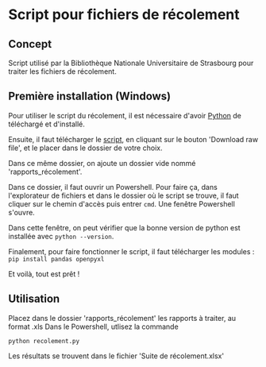 # Script pour fichiers de récolement

## Concept

Script utilisé par la Bibliothèque Nationale Universitaire de Strasbourg pour traiter les fichiers de récolement.

## Première installation (Windows)

Pour utiliser le script du récolement, il est nécessaire d'avoir [Python](https://www.python.org/downloads/) de téléchargé et d'installé.

Ensuite, il faut télécharger le [script](https://github.com/lab-bnu/recolement/blob/main/recolement.py), en cliquant sur le bouton 'Download raw file', et le placer dans le dossier de votre choix.

Dans ce même dossier, on ajoute un dossier vide nommé 'rapports_récolement'.

Dans ce dossier, il faut ouvrir un Powershell. Pour faire ça, dans l'explorateur de fichiers et dans le dossier où le script se trouve, il faut cliquer sur le chemin d'accès puis entrer `cmd`. Une fenêtre Powershell s'ouvre.

Dans cette fenêtre, on peut vérifier que la bonne version de python est installée avec `python --version`.

Finalement, pour faire fonctionner le script, il faut télécharger les modules : `pip install pandas openpyxl`

Et voilà, tout est prêt !


## Utilisation

Placez dans le dossier 'rapports_récolement' les rapports à traiter, au format .xls
Dans le Powershell, utlisez la commande  

`python recolement.py` 

Les résultats se trouvent dans le fichier 'Suite de récolement.xlsx'
